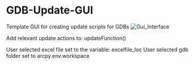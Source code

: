 # GDB-Update-GUI
Template GUI for creating update scripts for GDBs
![Gui_Interface](https://i.imgur.com/63oVc9r.png)

Add relevant update actions to: updateFunction()

User selected excel file set to the variable: excelfile_loc
User selected gdb folder set to arcpy.env.workspace
